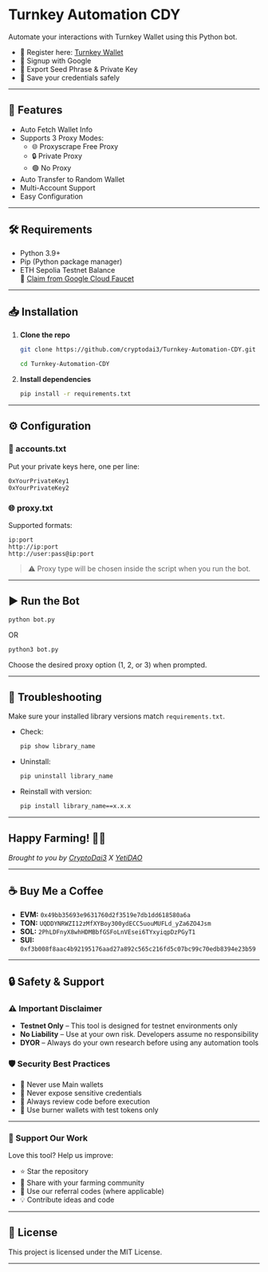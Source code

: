 # Turnkey Automation CDY

Automate your interactions with Turnkey Wallet using this Python bot.

- 🔗 Register here: [Turnkey Wallet](https://wallet.tx.xyz/)
- 🧠 Signup with Google
- 🔐 Export Seed Phrase & Private Key
- 💾 Save your credentials safely

---

## 🚀 Features

- Auto Fetch Wallet Info
- Supports 3 Proxy Modes:
  - 🌐 Proxyscrape Free Proxy
  - 🔒 Private Proxy
  - 🟢 No Proxy
- Auto Transfer to Random Wallet
- Multi-Account Support
- Easy Configuration

---

## 🛠 Requirements

- Python 3.9+
- Pip (Python package manager)
- ETH Sepolia Testnet Balance  
  🔗 [Claim from Google Cloud Faucet](https://cloud.google.com/application/web3/faucet/ethereum/sepolia)

---

## 📥 Installation

1. **Clone the repo**
   ```bash
   git clone https://github.com/cryptodai3/Turnkey-Automation-CDY.git
    ```
   ```bash
   cd Turnkey-Automation-CDY
    ```

2. **Install dependencies**

   ```bash
   pip install -r requirements.txt
   ```

---

## ⚙️ Configuration

### 🔑 accounts.txt

Put your private keys here, one per line:

```
0xYourPrivateKey1
0xYourPrivateKey2
```

### 🌐 proxy.txt

Supported formats:

```
ip:port
http://ip:port
http://user:pass@ip:port
```

> ⚠️ Proxy type will be chosen inside the script when you run the bot.

---

## ▶️ Run the Bot

```bash
python bot.py
```
OR

```bash
python3 bot.py
```

Choose the desired proxy option (1, 2, or 3) when prompted.

---

## 📌 Troubleshooting

Make sure your installed library versions match `requirements.txt`.

* Check:

  ```bash
  pip show library_name
  ```
* Uninstall:

  ```bash
  pip uninstall library_name
  ```
* Reinstall with version:

  ```bash
  pip install library_name==x.x.x
  ```

---
## Happy Farming! 🚀🌾

*Brought to you by [CryptoDai3](https://t.me/cryptodai3) X [YetiDAO](https://t.me/YetiDAO)*

---

## ☕ Buy Me a Coffee

* **EVM:** `0x49bb35693e9631760d2f3519e7db1dd618580a6a`
* **TON:** `UQDDYNRWZI12zMfXYBoy300ydECC5uouMUFLd_yZa6ZO4Jsm`
* **SOL:** `2PhLDFnyX8whHDMBbfGSFoLnVEsei6TYxyiqpDzPGyT1`
* **SUI:** `0xf3b008f8aac4b92195176aad27a892c565c216fd5c07bc99c70edb8394e23b59`

---

## 🔒 Safety & Support

### ⚠️ Important Disclaimer

* **Testnet Only** – This tool is designed for testnet environments only
* **No Liability** – Use at your own risk. Developers assume no responsibility
* **DYOR** – Always do your own research before using any automation tools

### 🛡️ Security Best Practices

* 🔐 Never use Main wallets
* 🚫 Never expose sensitive credentials
* 📜 Always review code before execution
* 💸 Use burner wallets with test tokens only

---

### 🙌 Support Our Work

Love this tool? Help us improve:

* ⭐ Star the repository
* 🔗 Share with your farming community
* 💎 Use our referral codes (where applicable)
* 💡 Contribute ideas and code

---

## 📝 License

This project is licensed under the MIT License.

---
